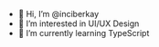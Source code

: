 - 👋 Hi, I’m @inciberkay
- 👀 I’m interested in UI/UX Design
- 🌱 I’m currently learning TypeScript



<!---
inciberkay/inciberkay is a ✨ special ✨ repository because its `README.md` (this file) appears on your GitHub profile.
You can click the Preview link to take a look at your changes.
--->
